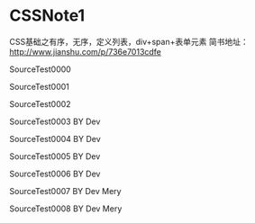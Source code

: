 ﻿# CSSNote1
CSS基础之有序，无序，定义列表，div+span+表单元素
简书地址：http://www.jianshu.com/p/736e7013cdfe


SourceTest0000

SourceTest0001 

SourceTest0002

SourceTest0003 BY Dev

SourceTest0004 BY Dev

SourceTest0005 BY Dev

SourceTest0006 BY Dev

SourceTest0007 BY Dev  Mery

SourceTest0008 BY Dev  Mery